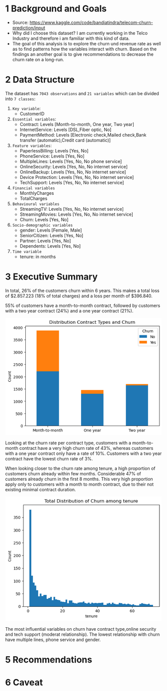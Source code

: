 # 1 Background and Goals

* Source: https://www.kaggle.com/code/bandiatindra/telecom-churn-prediction/input
* Why did I choose this dataset? I am currently working in the Telco Industry and therefore i am familiar with this kind of data.
* The goal of this analysis is to explore the churn und revenue rate as well as to find patterns how the variables interact with churn. Based on the findings an another goal is to give recommendations to decrease the churn rate on a long-run. 

# 2 Data Structure
The dataset has `7043 observations` and `21 variables` which can be divided into `7 classes`:

1. `Key variable`: 
    * CustomerID
2. `Essential variables`:
    * Contract: Levels [Month-to-month, One year, Two year]
    * InternetService: Levels [DSL,Fiber optic, No]
    * PaymentMethod: Levels [Electronic check,Mailed check,Bank transfer (automatic),Credit card (automatic)]
3. `Feature variables`:
    * PaperlessBilling: Levels [Yes, No]
    * PhoneService: Levels [Yes, No]
    * MultipleLines: Levels [Yes, No, No phone service]
    * OnlineSecurity: Levels [Yes, No, No internet service]
    * OnlineBackup: Levels [Yes, No, No internet service]
    * Device Protection: Levels [Yes, No, No internet service]
    * TechSupport: Levels [Yes, No, No internet service]
4. `Financial variables`
    * MonthlyCharges
    * TotalCharges
5. `Behavioural variables`
    * StreamingTV: Levels [Yes, No, No internet service]
    * StreamingMovies: Levels [Yes, No, No internet service]
    * Churn: Levels [Yes, No]
6. `Socio-demographic variables`
    * gender: Levels [Female, Male]
    * SeniorCitizen: Levels [Yes, No]
    * Partner: Levels [Yes, No]
    * Dependents: Levels [Yes, No]
7. `Time variable`
    * tenure: in months


# 3 Executive Summary
In total, 26% of the customers churn within 6 years. This makes a total loss of $2.857.223 (18% of total charges) and a loss per month of $396.840.



55% of customers have a month-to-month contract, followed by customers with a two year contract (24%) and a one year contract (21%).

![Distribution Contract Types and Churn](/assets/img/Distribution_Contract_Types_and_Churn.png)

Looking at the churn rate per contract type, customers with a month-to-month contract have a very high churn rate of 43%, whereas customers with a one year contract only have a rate of 10%. Customers with a two year contract have the lowest churn rate of 3%.



When looking closer to the churn rate among tenure, a high proportion of customers churn already within few months. Considerable 47% of customers already churn in the first 8 months. This very high proportion apply only to customers with a month to month contract, due to their not existing minimal contract duration.

![Total Distribution of Churn among tenure](/assets/img/Total_Distribution_of_Churn_among_tenure.png)

The most influential variables on churn have contract type,online security and tech support (moderat relationship). The lowest relationship with churn have multiple lines, phone service and gender.







# 5 Recommendations

# 6 Caveat



